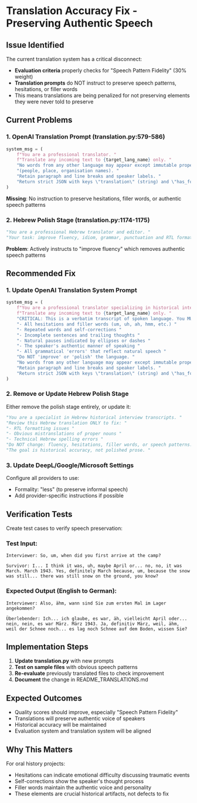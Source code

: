 # Translation Accuracy Fix - Preserving Authentic Speech

## Issue Identified

The current translation system has a critical disconnect:
- **Evaluation criteria** properly checks for "Speech Pattern Fidelity" (30% weight)
- **Translation prompts** do NOT instruct to preserve speech patterns, hesitations, or filler words
- This means translations are being penalized for not preserving elements they were never told to preserve

## Current Problems

### 1. OpenAI Translation Prompt (translation.py:579-586)
```python
system_msg = (
    f"You are a professional translator. "
    f"Translate any incoming text to {target_lang_name} only. "
    "No words from any other language may appear except immutable proper nouns "
    "(people, place, organisation names). "
    "Retain paragraph and line breaks and speaker labels. "
    "Return strict JSON with keys \"translation\" (string) and \"has_foreign\" (boolean)."
)
```
**Missing**: No instruction to preserve hesitations, filler words, or authentic speech patterns

### 2. Hebrew Polish Stage (translation.py:1174-1175)
```python
"You are a professional Hebrew translator and editor. "
"Your task: improve fluency, idiom, grammar, punctuation and RTL formatting while preserving 100% meaning. "
```
**Problem**: Actively instructs to "improve fluency" which removes authentic speech patterns

## Recommended Fix

### 1. Update OpenAI Translation System Prompt
```python
system_msg = (
    f"You are a professional translator specializing in historical interview transcripts. "
    f"Translate any incoming text to {target_lang_name} only. "
    "CRITICAL: This is a verbatim transcript of spoken language. You MUST preserve: "
    "- All hesitations and filler words (um, uh, ah, hmm, etc.) "
    "- Repeated words and self-corrections "
    "- Incomplete sentences and trailing thoughts "
    "- Natural pauses indicated by ellipses or dashes "
    "- The speaker's authentic manner of speaking "
    "- All grammatical 'errors' that reflect natural speech "
    "Do NOT 'improve' or 'polish' the language. "
    "No words from any other language may appear except immutable proper nouns. "
    "Retain paragraph and line breaks and speaker labels. "
    "Return strict JSON with keys \"translation\" (string) and \"has_foreign\" (boolean)."
)
```

### 2. Remove or Update Hebrew Polish Stage
Either remove the polish stage entirely, or update it:
```python
"You are a specialist in Hebrew historical interview transcripts. "
"Review this Hebrew translation ONLY to fix: "
"- RTL formatting issues "
"- Obvious mistranslations of proper nouns "
"- Technical Hebrew spelling errors "
"Do NOT change: fluency, hesitations, filler words, or speech patterns. "
"The goal is historical accuracy, not polished prose. "
```

### 3. Update DeepL/Google/Microsoft Settings
Configure all providers to use:
- Formality: "less" (to preserve informal speech)
- Add provider-specific instructions if possible

## Verification Tests

Create test cases to verify speech preservation:

### Test Input:
```
Interviewer: So, um, when did you first arrive at the camp?

Survivor: I... I think it was, uh, maybe April or... no, no, it was March. March 1943. Yes, definitely March because, um, because the snow was still... there was still snow on the ground, you know?
```

### Expected Output (English to German):
```
Interviewer: Also, ähm, wann sind Sie zum ersten Mal im Lager angekommen?

Überlebender: Ich... ich glaube, es war, äh, vielleicht April oder... nein, nein, es war März. März 1943. Ja, definitiv März, weil, ähm, weil der Schnee noch... es lag noch Schnee auf dem Boden, wissen Sie?
```

## Implementation Steps

1. **Update translation.py** with new prompts
2. **Test on sample files** with obvious speech patterns
3. **Re-evaluate** previously translated files to check improvement
4. **Document** the change in README_TRANSLATIONS.md

## Expected Outcomes

- Quality scores should improve, especially "Speech Pattern Fidelity"
- Translations will preserve authentic voice of speakers
- Historical accuracy will be maintained
- Evaluation system and translation system will be aligned

## Why This Matters

For oral history projects:
- Hesitations can indicate emotional difficulty discussing traumatic events
- Self-corrections show the speaker's thought process
- Filler words maintain the authentic voice and personality
- These elements are crucial historical artifacts, not defects to fix